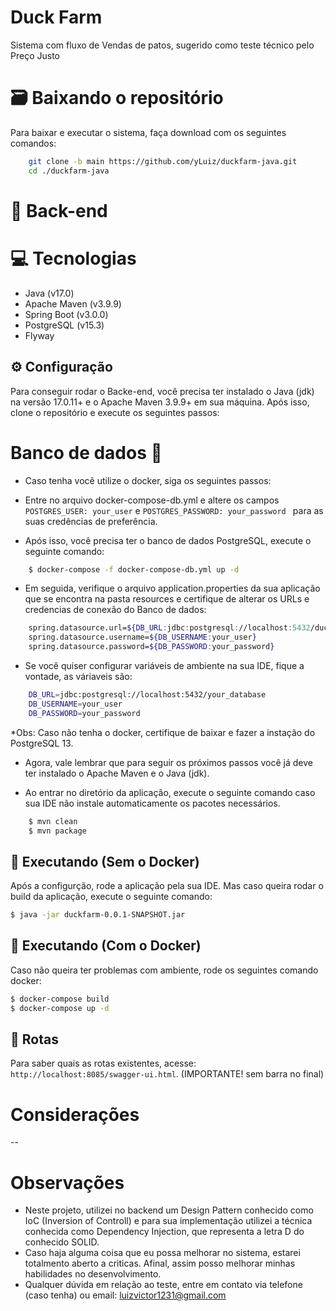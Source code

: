 # Duck Farm

Sistema com fluxo de Vendas de patos, sugerido como teste técnico pelo Preço Justo

# 🗃 Baixando o repositório
Para baixar e executar o sistema, faça download com os seguintes comandos:

``` bash
    git clone -b main https://github.com/yLuiz/duckfarm-java.git
    cd ./duckfarm-java
```

# 📡 Back-end

# 💻 Tecnologias
* Java (v17.0)
* Apache Maven (v3.9.9)
* Spring Boot (v3.0.0)
* PostgreSQL (v15.3)
* Flyway

## ⚙ Configuração
Para conseguir rodar o Backe-end, você precisa ter instalado o Java (jdk) na versão 17.0.11+ e o Apache Maven 3.9.9+ em sua máquina.
Após isso, clone o repositório e execute os seguintes passos:

# Banco de dados 🎲

- Caso tenha você utilize o docker, siga os seguintes passos:

- Entre no arquivo docker-compose-db.yml e altere os campos ``` POSTGRES_USER: your_user ``` e ```POSTGRES_PASSWORD: your_password ``` para as suas credências de preferência.
- Após isso, você precisa ter o banco de dados PostgreSQL, execute o seguinte comando:
``` bash
    $ docker-compose -f docker-compose-db.yml up -d
```

- Em seguida, verifique o arquivo application.properties da sua aplicação que se encontra na pasta resources e certifique de alterar os URLs e credencias de conexão do Banco de dados:
``` bash
    spring.datasource.url=${DB_URL:jdbc:postgresql://localhost:5432/duckfarm?createDatabaseIfNotExists=true}
    spring.datasource.username=${DB_USERNAME:your_user}
    spring.datasource.password=${DB_PASSWORD:your_password}
```

- Se você quiser configurar variáveis de ambiente na sua IDE, fique a vontade, as váriaveis são:
``` bash
    DB_URL=jdbc:postgresql://localhost:5432/your_database
    DB_USERNAME=your_user
    DB_PASSWORD=your_password
```

*Obs: Caso não tenha o docker, certifique de baixar e fazer a instação do PostgreSQL 13.

- Agora, vale lembrar que para seguir os próximos passos você já deve ter instalado o Apache Maven e o Java (jdk).

- Ao entrar no diretório da aplicação, execute o seguinte comando caso sua IDE não instale automaticamente os pacotes necessários.

``` bash
    $ mvn clean
    $ mvn package
```

## 🚀 Executando (Sem o Docker)
Após a configurção, rode a aplicação pela sua IDE. 
Mas caso queira rodar o build da aplicação, execute o seguinte comando:
``` bash
$ java -jar duckfarm-0.0.1-SNAPSHOT.jar
```

## 🚀 Executando (Com o Docker)
Caso não queira ter problemas com ambiente, rode os seguintes comando docker:

``` bash
$ docker-compose build
$ docker-compose up -d
```

## 🔀 Rotas
Para saber quais as rotas existentes, acesse: `http://localhost:8085/swagger-ui.html`. (IMPORTANTE! sem barra no final)
# Considerações
--
# Observações

* Neste projeto, utilizei no backend um Design Pattern conhecido como IoC (Inversion of Controll) e para sua implementação utilizei a técnica conhecida como Dependency Injection, que representa a letra D do conhecido SOLID.
* Caso haja alguma coisa que eu possa melhorar no sistema, estarei totalmento aberto a criticas. Afinal, assim posso melhorar minhas habilidades no desenvolvimento.
* Qualquer dúvida em relação ao teste, entre em contato via telefone (caso tenha) ou email: luizvictor1231@gmail.com


